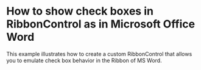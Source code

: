 # How to show check boxes in RibbonControl as in Microsoft Office Word 


<p>This example illustrates how to create a custom RibbonControl that allows you to emulate check box behavior in the Ribbon of MS Word.</p>

<br/>


